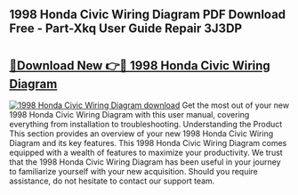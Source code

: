 ## 1998 Honda Civic Wiring Diagram PDF Download Free - Part-Xkq User Guide Repair 3J3DP

# <h2><a href="http://dfiyam0.blite.top/?on=1998+Honda+Civic+Wiring+Diagram">🔗Download New 👉🔴 1998 Honda Civic Wiring Diagram</a></h2>

[![1998 Honda Civic Wiring Diagram download](https://i.imgur.com/lujVjoI.png)](http://dfiyam0.blite.top/?on=1998+Honda+Civic+Wiring+Diagram)
Get the most out of your new 1998 Honda Civic Wiring Diagram with this user manual, covering everything from installation to troubleshooting. Understanding the Product This section provides an overview of your new 1998 Honda Civic Wiring Diagram and its key features. This 1998 Honda Civic Wiring Diagram comes equipped with a wealth of features to maximize your productivity. We trust that the 1998 Honda Civic Wiring Diagram has been useful in your journey to familiarize yourself with your new acquisition. Should you require assistance, do not hesitate to contact our support team.
